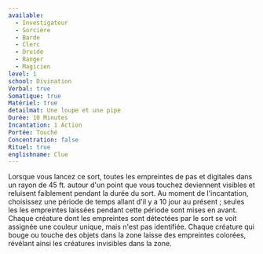 ```yaml
---
available:
  - Investigateur
  - Sorcière
  - Barde
  - Clerc
  - Druide
  - Ranger
  - Magicien
level: 1
school: Divination
Verbal: true
Somatique: true
Matériel: true
detailmat: Une loupe et une pipe
Durée: 10 Minutes
Incantation: 1 Action
Portée: Touché
Concentration: false
Rituel: true
englishname: Clue
---
```

Lorsque vous lancez ce sort, toutes les empreintes de pas et digitales dans un rayon de 45 ft. autour d'un point que vous touchez deviennent visibles et reluisent faiblement pendant la durée du sort. Au moment de l'incantation, choisissez une période de temps allant d'il y a 10 jour au présent ; seules les les empreintes laissées pendant cette période sont mises en avant. Chaque créature dont les empreintes sont détectées par le sort se voit assignée une couleur unique, mais n'est pas identifiée. Chaque créature qui bouge ou touche des objets dans la zone laisse des empreintes colorées, révélant ainsi les créatures invisibles dans la zone.
